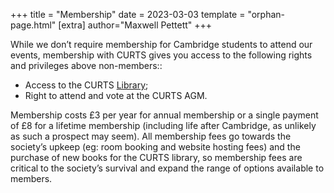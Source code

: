 +++
title = "Membership"
date = 2023-03-03
template = "orphan-page.html" 
[extra]
author="Maxwell Pettett"
+++

While we don’t require membership for Cambridge students to attend our events, membership with CURTS gives you access to the following rights and privileges above non-members::

- Access to the CURTS [Library](@/games-resources/library.md);
- Right to attend and vote at the CURTS AGM.

Membership costs £3 per year for annual membership or a single payment of £8 for a lifetime membership (including life after Cambridge, as unlikely as such a prospect may seem). All membership fees go towards the society’s upkeep (eg: room booking and website hosting fees) and the purchase of new books for the CURTS library, so membership fees are critical to the society’s survival and expand the range of options available to members.
